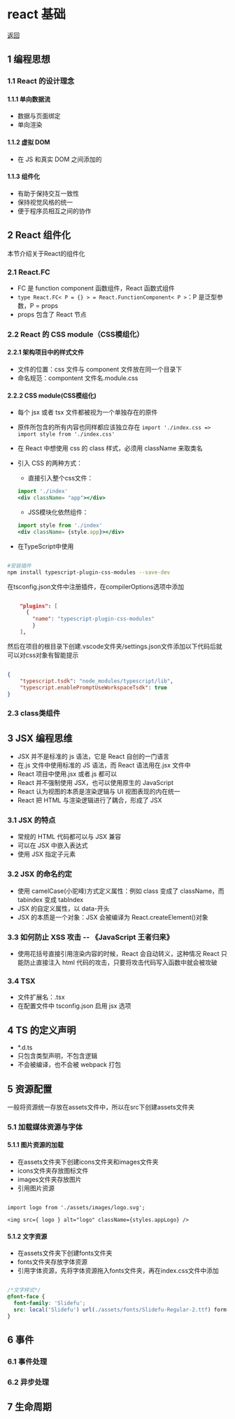 # react 基础

[返回](../React.md)

## 1 编程思想

### 1.1 React 的设计理念

#### 1.1.1 单向数据流

- 数据与页面绑定
- 单向渲染

#### 1.1.2 虚拟 DOM

- 在 JS 和真实 DOM 之间添加的

#### 1.1.3 组件化

- 有助于保持交互一致性
- 保持视觉风格的统一
- 便于程序员相互之间的协作

## 2 React 组件化

本节介绍关于React的组件化

### 2.1 React.FC

- FC 是 function component 函数组件，React 函数式组件
- `type React.FC< P = {} > = React.FunctionComponent< P >`：P 是泛型参数，P = props
- props 包含了 React 节点

### 2.2 React 的 CSS module（CSS模组化）

#### 2.2.1 架构项目中的样式文件

- 文件的位置：css 文件与 component 文件放在同一个目录下
- 命名规范：compontent 文件名.module.css

#### 2.2.2 CSS module(CSS模组化)

- 每个 jsx 或者 tsx 文件都被视为一个单独存在的原件
- 原件所包含的所有内容也同样都应该独立存在
  `import './index.css => import style from './index.css'`
- 在 React 中想使用 css 的 class 样式，必须用 className 来取类名
- 引入 CSS 的两种方式：
  - 直接引入整个css文件：

  ```jsx
  import './index'  
  <div className= "app"></div>
  ```

  - JSS模块化依然组件：

  ```jsx
  import style from './index' 
  <div className= {style.app}></div>
  ```

- 在TypeScript中使用

```Bash

#安装插件
npm install typescript-plugin-css-modules --save-dev

```

在tsconfig.json文件中注册插件，在compilerOptions选项中添加

```json

    "plugins": [
      {
        "name": "typescript-plugin-css-modules"
        }
    ],

```

然后在项目的根目录下创建.vscode文件夹/settings.json文件添加以下代码后就可以对css对象有智能提示

```json

{
    "typescript.tsdk": "node_modules/typescript/lib",
    "typescript.enablePromptUseWorkspaceTsdk": true
}

```

### 2.3 class类组件

## 3 JSX 编程思维

- JSX 并不是标准的 js 语法，它是 React 自创的一门语言
- 在.js 文件中使用标准的 JS 语法，而 React 语法用在.jsx 文件中
- React 项目中使用.jsx 或者.js 都可以
- React 并不强制使用 JSX，也可以使用原生的 JavaScript
- React 认为视图的本质是渲染逻辑与 UI 视图表现的内在统一
- React 把 HTML 与渲染逻辑进行了耦合，形成了 JSX

### 3.1 JSX 的特点

- 常规的 HTML 代码都可以与 JSX 兼容
- 可以在 JSX 中嵌入表达式
- 使用 JSX 指定子元素

### 3.2 JSX 的命名约定

- 使用 camelCase(小驼峰)方式定义属性：例如 class 变成了 className，而 tabindex 变成 tabIndex
- JSX 的自定义属性，以 data-开头
- JSX 的本质是一个对象：JSX 会被编译为 React.createElement()对象

### 3.3 如何防止 XSS 攻击 -- 《JavaScript 王者归来》

- 使用花括号直接引用渲染内容的时候，React 会自动转义，这种情况 React 只能防止直接注入 html 代码的攻击，只要将攻击代码写入函数中就会被攻破

### 3.4 TSX

- 文件扩展名：.tsx
- 在配置文件中 tsconfig.json 启用 jsx 选项

## 4 TS 的定义声明

- \*.d.ts
- 只包含类型声明，不包含逻辑
- 不会被编译，也不会被 webpack 打包

## 5 资源配置

一般将资源统一存放在assets文件中，所以在src下创建assets文件夹

### 5.1 加载媒体资源与字体

#### 5.1.1 图片资源的加载

- 在assets文件夹下创建icons文件夹和images文件夹
- icons文件夹存放图标文件
- images文件夹存放图片
- 引用图片资源

```tsx

import logo from './assets/images/logo.svg';

<img src={ logo } alt="logo" className={styles.appLogo} />

```

#### 5.1.2 文字资源

- 在assets文件夹下创建fonts文件夹
- fonts文件夹存放字体资源
- 引用字体资源，先将字体资源拖入fonts文件夹，再在index.css文件中添加

```css

/*文字样式*/
@font-face {
  font-family: 'Slidefu';
  src: local('Slidefu') url(./assets/fonts/Slidefu-Regular-2.ttf) form('truetype');
}

```

## 6 事件

### 6.1 事件处理

### 6.2 异步处理

## 7 生命周期
